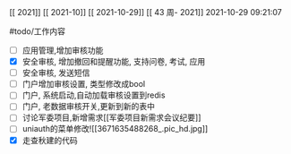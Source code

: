 [[ 2021]]
[[ 2021-10]]
[[ 2021-10-29]]
[[ 43 周- 2021]]
 2021-10-29 09:21:07
 
#todo/工作内容
- [ ] 应用管理,增加审核功能
- [x] 安全审核, 增加撤回和提醒功能, 支持问卷, 考试, 应用
- [ ] 安全审核, 发送短信
- [ ] 门户增加审核设置, 类型修改成bool
- [ ] 门户, 系统启动,自动加载审核设置到redis
- [ ] 门户, 老数据审核开关,更新到新的表中
- [ ] 讨论军委项目,新增需求[[军委项目新需求会议纪要]]
- [ ] uniauth的菜单修改![[3671635488268_.pic_hd.jpg]]
- [x] 走查秋建的代码